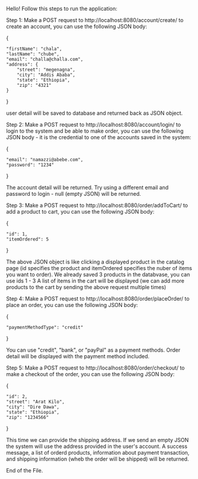 
Hello!
Follow this steps to run the application:


Step 1: Make a POST request to http://localhost:8080/account/create/ to create an account, you can use the following JSON  body:

{

	"firstName": "chala",
	"lastName": "chube",
	"email": "challa@challa.com",
	"address": {
		"street": "megenagna",
		"city": "Addis Ababa",
		"state": "Ethiopia",
		"zip": "4321"
	}

}

user detail will be saved to database and returned back as JSON object.


Step 2: Make a POST request to http://localhost:8080/account/login/ to login to the system and be able to make order, you can use the following JSON body - it is 
the credential to one of the accounts saved in the system:

{

	"email": "namazzi@abebe.com",
	"password": "1234"
}


The account detail will be returned. Try using a different email and password to login - null (empty JSON) will be returned.


Step 3: Make a POST request to http://localhost:8080/order/addToCart/ to add a product to cart, you can use the following JSON  body:

{

    "id": 1,
    "itemOrdered": 5
}

The above JSON object is like clicking a displayed product in the catalog page (id specifies the product and itemOrdered specifies the nuber of items you want to order).
We already saved 3 products in the databvase, you can use ids 1 - 3
A list of items in the cart will be displayed (we can add more products to the cart by sending the above request multiple times)

Step 4: Make a POST request to http://localhost:8080/order/placeOrder/ to place an order, you can use the following JSON  body:

{

    "paymentMethodType": "credit"
  
}

You can use "credit", "bank", or "payPal" as a payment methods.
Order detail will be displayed with the payment method included.

Step 5: Make a POST request to http://localhost:8080/order/checkout/ to make a checkout of the order, you can use the following JSON  body:

{

	"id": 2,
	"street": "Arat Kilo",
	"city": "Dire Dawa",
	"state": "Ethiopia",
	"zip": "1234566"
}

This time we can provide the shipping address. If we send an empty JSON the system will use the address provided in the user's account.
A success message, a list of orderd products, information about payment transaction, and shipping information (wheb the order will be shipped) will be returned.  

End of the File.
